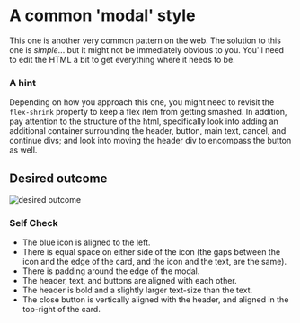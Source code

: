 # A common 'modal' style
This one is another very common pattern on the web. The solution to this one is _simple_... but it might not be immediately obvious to you. You'll need to edit the HTML a bit to get everything where it needs to be.

### A hint
Depending on how you approach this one, you might need to revisit the `flex-shrink` property to keep a flex item from getting smashed. In addition, pay attention to the structure of the html, specifically look into adding an additional container surrounding the header, button, main text, cancel, and continue divs; and look into moving the header div to encompass the button as well.

## Desired outcome

![desired outcome](./desired-outcome.png)

### Self Check

-  The blue icon is aligned to the left. 
-  There is equal space on either side of the icon (the gaps between the icon and the edge of the card, and the icon and the text, are the same).
-  There is padding around the edge of the modal.
- The header, text, and buttons are aligned with each other.
-  The header is bold and a slightly larger text-size than the text.
-  The close button is vertically aligned with the header, and aligned in the top-right of the card.
